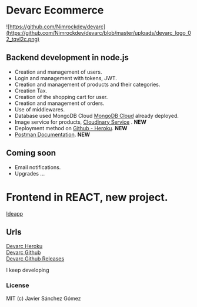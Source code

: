 # Devarc Ecommerce


![https://github.com/Nimrockdev/devarc](https://github.com/Nimrockdev/devarc/blob/master/uploads/devarc_logo_02_tqvl2c.png)


## Backend development in node.js

- Creation and management of users.
- Login and management with tokens, JWT.
- Creation and management of products and their categories.
- Creation Tax.
- Creation of the shopping cart for user.
- Creation and management of orders.
- Use of middlewares.
- Database used MongoDB Cloud [MongoDB Cloud](https://cloud.mongodb.com/ "MongoDB Cloud") already deployed.
- Image service for products, [Cloudinary Service](https://cloudinary.com/ "Cloudinary Service") .  **NEW**
- Deployment method on [Github - Heroku](https://devarc.herokuapp.com/products "Github - Heroku"). **NEW**  
- [Postman Documentation](https://documenter.getpostman.com/view/4424097/TVzVgaPa "Postman Documentation"). **NEW**  


## Coming soon
- Email notifications.
- Upgrades ...  



# Frontend in REACT, new project. 
[Ideapp](https://github.com/Nimrockdev/ideapp "Ideapp")

## Urls  
[Devarc Heroku](https://devarc.herokuapp.com/dev "Devarc Heroku")  
[Devarc Github](https://github.com/Nimrockdev/devarc)  
[Devarc Github Releases](https://github.com/Nimrockdev/devarc/releases)

I keep developing


### License
MIT (c) Javier Sánchez Gómez
